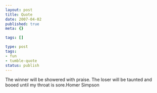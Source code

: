 ```yaml
---
layout: post
title: Quote
date: 2007-04-02
published: true
meta: {}

tags: []

type: post
tags:
- fun
- tumble-quote
status: publish
---
```

<!-- blockquote  -->The winner will be showered with praise. The loser will be taunted and booed until my throat is sore.<!-- endblockquote  -->Homer Simpson
